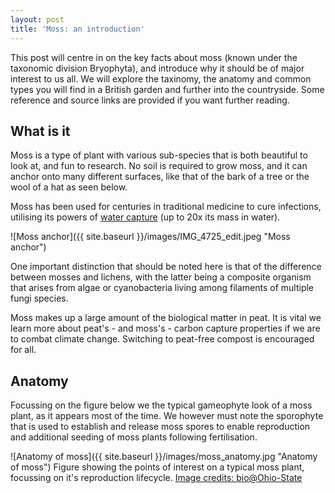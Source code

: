 ```yaml
---
layout: post
title: 'Moss: an introduction'
---
```


This post will centre in on the key facts about moss (known under the taxonomic division Bryophyta), and introduce why it should be of major interest to us all. We will explore the taxinomy, the anatomy and common types you will find in a British garden and further into the countryside. Some reference and source links are provided if you want further reading.

## What is it ##

Moss is a type of plant with various sub-species that is both beautiful to look at, and fun to research. No soil is required to grow moss, and it can anchor onto many different surfaces, like that of the bark of a tree or the wool of a hat as seen below.

Moss has been used for centuries in traditional medicine to cure infections, utilising its powers of [water capture](https://www.smithsonianmag.com/science-nature/how-humble-moss-helped-heal-wounds-thousands-WWI-180963081/) (up to 20x its mass in water).

![Moss anchor]({{ site.baseurl }}/images/IMG_4725_edit.jpeg "Moss anchor")

One important distinction that should be noted here is that of the difference between mosses and lichens, with the latter being a composite organism that arises from algae or cyanobacteria living among filaments of multiple fungi species.

Moss makes up a large amount of the biological matter in peat. It is vital we learn more about peat's - and moss's - carbon capture properties if we are to combat climate change. Switching to peat-free compost is encouraged for all.

## Anatomy ##
Focussing on the figure below we the typical gameophyte look of a moss plant, as it appears most of the time. We however must note the sporophyte that is used to establish and release moss spores to enable reproduction and additional seeding of moss plants following fertilisation.

![Anatomy of moss]({{ site.baseurl }}/images/moss_anatomy.jpg "Anatomy of moss")
Figure showing the points of interest on a typical moss plant, focussing on it's reproduction lifecycle. [Image credits: bio@Ohio-State](https://i.pinimg.com/564x/46/05/14/460514aa4a7ac1007a1ab7757f07cbe4.jpg)



